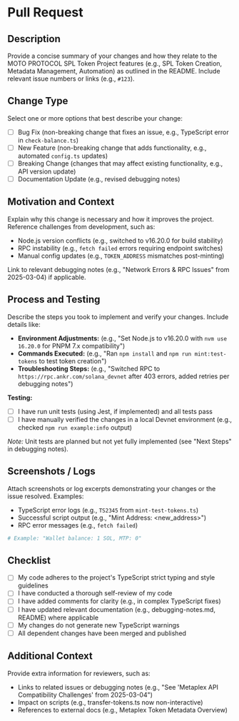 # Pull Request

## Description
Provide a concise summary of your changes and how they relate to the MOTO PROTOCOL SPL Token Project features (e.g., SPL Token Creation, Metadata Management, Automation) as outlined in the README. Include relevant issue numbers or links (e.g., `#123`).

## Change Type
Select one or more options that best describe your change:

- [ ] Bug Fix (non-breaking change that fixes an issue, e.g., TypeScript error in `check-balance.ts`)
- [ ] New Feature (non-breaking change that adds functionality, e.g., automated `config.ts` updates)
- [ ] Breaking Change (changes that may affect existing functionality, e.g., API version update)
- [ ] Documentation Update (e.g., revised debugging notes)

## Motivation and Context
Explain why this change is necessary and how it improves the project. Reference challenges from development, such as:
- Node.js version conflicts (e.g., switched to v16.20.0 for build stability)
- RPC instability (e.g., `fetch failed` errors requiring endpoint switches)
- Manual config updates (e.g., `TOKEN_ADDRESS` mismatches post-minting)

Link to relevant debugging notes (e.g., "Network Errors & RPC Issues" from 2025-03-04) if applicable.

## Process and Testing
Describe the steps you took to implement and verify your changes. Include details like:

- **Environment Adjustments:** (e.g., "Set Node.js to v16.20.0 with `nvm use 16.20.0` for PNPM 7.x compatibility")
- **Commands Executed:** (e.g., "Ran `npm install` and `npm run mint:test-tokens` to test token creation")
- **Troubleshooting Steps:** (e.g., "Switched RPC to `https://rpc.ankr.com/solana_devnet` after 403 errors, added retries per debugging notes")

**Testing:**
- [ ] I have run unit tests (using Jest, if implemented) and all tests pass
- [ ] I have manually verified the changes in a local Devnet environment (e.g., checked `npm run example:info` output)

*Note:* Unit tests are planned but not yet fully implemented (see "Next Steps" in debugging notes).

## Screenshots / Logs
Attach screenshots or log excerpts demonstrating your changes or the issue resolved. Examples:
- TypeScript error logs (e.g., `TS2345` from `mint-test-tokens.ts`)
- Successful script output (e.g., "Mint Address: <new_address>")
- RPC error messages (e.g., `fetch failed`)

```bash
# Example: "Wallet balance: 1 SOL, MTP: 0"
```

## Checklist
- [ ] My code adheres to the project's TypeScript strict typing and style guidelines
- [ ] I have conducted a thorough self-review of my code
- [ ] I have added comments for clarity (e.g., in complex TypeScript fixes)
- [ ] I have updated relevant documentation (e.g., debugging-notes.md, README) where applicable
- [ ] My changes do not generate new TypeScript warnings
- [ ] All dependent changes have been merged and published

## Additional Context
Provide extra information for reviewers, such as:
- Links to related issues or debugging notes (e.g., "See 'Metaplex API Compatibility Challenges' from 2025-03-04")
- Impact on scripts (e.g., transfer-tokens.ts now non-interactive)
- References to external docs (e.g., Metaplex Token Metadata Overview)
